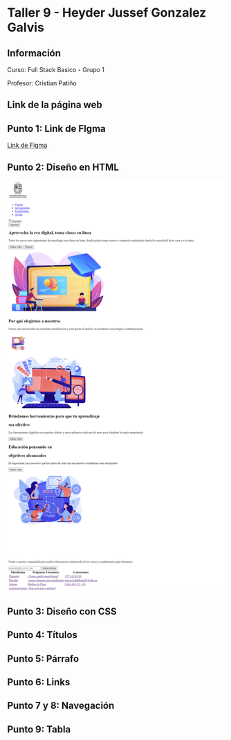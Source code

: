 <h1>Taller 9 - Heyder Jussef Gonzalez Galvis</h1>

<h2>Información</h2>
<p>Curso: Full Stack Basico - Grupo 1</p>
<p>Profesor: Cristian Patiño</p>

<h2>Link de la página web</h2>

<h2>Punto 1: Link de FIgma</h2>
<a href="https://www.figma.com/file/eGj0C7lx26BMk10L11ajx5/Heyder-Jussef-Gonzalez-Galvis?type=design&node-id=0%3A1&mode=design&t=rBBucA7f1DmsGjVy-1">Link de Figma</a>

<h2>Punto 2: Diseño en HTML</h2>
<img src="./public/images/punto-2.png">
<h2>Punto 3: Diseño con CSS</h2>

<h2>Punto 4: Títulos</h2>

<h2>Punto 5: Párrafo</h2>

<h2>Punto 6: Links</h2>

<h2>Punto 7 y 8: Navegación</h2>

<h2>Punto 9: Tabla</h2>


